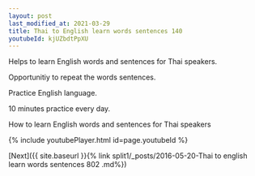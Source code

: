 ```yaml
---
layout: post
last_modified_at: 2021-03-29
title: Thai to English learn words sentences 140 
youtubeId: kjUZbdtPpXU
---
```

 
 
Helps to learn English words and sentences for Thai speakers.

Opportunitiy to repeat the words sentences. 

Practice English language. 
 
10 minutes practice every day. 
 
How to learn English words and sentences for Thai speakers 
 
{% include youtubePlayer.html id=page.youtubeId %}
 
 
[Next]({{ site.baseurl }}{% link  split1/_posts/2016-05-20-Thai to english learn words sentences 802 .md%})
 
